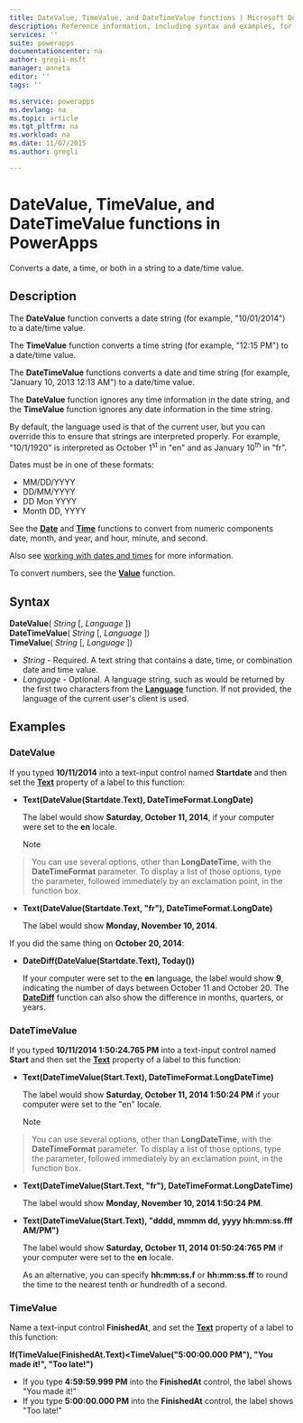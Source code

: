 ```yaml
---
title: DateValue, TimeValue, and DateTimeValue functions | Microsoft Docs
description: Reference information, including syntax and examples, for the DateValue, TimeValue, and DateTimeValue functions in PowerApps
services: ''
suite: powerapps
documentationcenter: na
author: gregli-msft
manager: anneta
editor: ''
tags: ''

ms.service: powerapps
ms.devlang: na
ms.topic: article
ms.tgt_pltfrm: na
ms.workload: na
ms.date: 11/07/2015
ms.author: gregli

---
```

# DateValue, TimeValue, and DateTimeValue functions in PowerApps
Converts a date, a time, or both in a string to a date/time value.

## Description
The **DateValue** function converts a date string (for example, "10/01/2014") to a date/time value.

The **TimeValue** function converts a time string (for example, "12:15 PM") to a date/time value.

The **DateTimeValue** functions converts a date and time string (for example, "January 10, 2013 12:13 AM") to a date/time value.

The **DateValue** function ignores any time information in the date string, and the **TimeValue** function ignores any date information in the time string.

By default, the language used is that of the current user, but you can override this to ensure that strings are interpreted properly. For example, "10/1/1920" is interpreted as October 1<sup>st</sup> in "en" and as January 10<sup>th</sup> in "fr".

Dates must be in one of these formats:

* MM/DD/YYYY
* DD/MM/YYYY
* DD Mon YYYY
* Month DD, YYYY

See the **[Date](function-date-time.md)** and **[Time](function-date-time.md)** functions to convert from numeric components date, month, and year, and hour, minute, and second.

Also see [working with dates and times](../show-text-dates-times.md) for more information.

To convert numbers, see the **[Value](../../functions/function-value.md)** function.

## Syntax
**DateValue**( *String* [, *Language* ])<br>**DateTimeValue**( *String* [, *Language* ])<br>**TimeValue**( *String* [, *Language* ])

* *String* - Required.  A text string that contains a date, time, or combination date and time value.
* *Language* - Optional.  A language string, such as would be returned by the first two characters from the **[Language](function-language.md)** function.  If not provided, the language of the current user's client is used.  

## Examples
### DateValue
If you typed **10/11/2014** into a text-input control named **Startdate** and then set the **[Text](../controls/properties-core.md)** property of a label to this function:

* **Text(DateValue(Startdate.Text), DateTimeFormat.LongDate)**
  
    The label would show **Saturday, October 11, 2014**, if your computer were set to the **en** locale.
  
    > [!NOTE]
> You can use several options, other than **LongDateTime**, with the **DateTimeFormat** parameter. To display a list of those options, type the parameter, followed immediately by an exclamation point, in the function box.
* **Text(DateValue(Startdate.Text, "fr"), DateTimeFormat.LongDate)**
  
    The label would show **Monday, November 10, 2014**.

If you did the same thing on **October 20, 2014**:

* **DateDiff(DateValue(Startdate.Text), Today())**
  
    If your computer were set to the **en** language, the label would show **9**, indicating the number of days between October 11 and October 20. The **[DateDiff](function-dateadd-datediff.md)** function can also show the difference in months, quarters, or years.

### DateTimeValue
If you typed **10/11/2014 1:50:24.765 PM** into a text-input control named **Start** and then set the **[Text](../controls/properties-core.md)** property of a label to this function:

* **Text(DateTimeValue(Start.Text), DateTimeFormat.LongDateTime)**
  
    The label would show **Saturday, October 11, 2014 1:50:24 PM** if your computer were set to the "en" locale.
  
    > [!NOTE]
> You can use several options, other than **LongDateTime**, with the **DateTimeFormat** parameter. To display a list of those options, type the parameter, followed immediately by an exclamation point, in the function box.
* **Text(DateTimeValue(Start.Text, "fr"), DateTimeFormat.LongDateTime)**
  
    The label would show **Monday, November 10, 2014 1:50:24 PM**.
* **Text(DateTimeValue(Start.Text), "dddd, mmmm dd, yyyy hh:mm:ss.fff AM/PM")**
  
    The label would show **Saturday, October 11, 2014 01:50:24:765 PM** if your computer were set to the **en** locale.
  
    As an alternative, you can specify **hh:mm:ss.f** or **hh:mm:ss.ff** to round the time to the nearest tenth or hundredth of a second.

### TimeValue
Name a text-input control **FinishedAt**, and set the **[Text](../controls/properties-core.md)** property of a label to this function:

**If(TimeValue(FinishedAt.Text)<TimeValue("5:00:00.000 PM"), "You made it!", "Too late!")**

* If you type **4:59:59.999 PM** into the **FinishedAt** control, the label shows "You made it!"
* If you type **5:00:00.000 PM** into the **FinishedAt** control, the label shows "Too late!"

